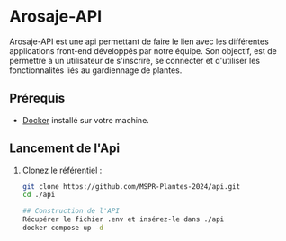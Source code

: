 # Arosaje-API 
Arosaje-API est une api permettant de faire le lien avec les différentes applications front-end développés par notre équipe. 
Son objectif, est de permettre à un utilisateur de s'inscrire, se connecter et d'utiliser les fonctionnalités liés au gardiennage de plantes. 


## Prérequis

- [Docker](https://www.docker.com/) installé sur votre machine.

## Lancement de l'Api

1. Clonez le référentiel :

   ```bash
   git clone https://github.com/MSPR-Plantes-2024/api.git
   cd ./api

   ## Construction de l'API
   Récupérer le fichier .env et insérez-le dans ./api
   docker compose up -d
    
    

